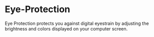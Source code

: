 # Eye-Protection
Eye Protection protects you against digital eyestrain by adjusting the brightness and colors displayed on your computer screen.

